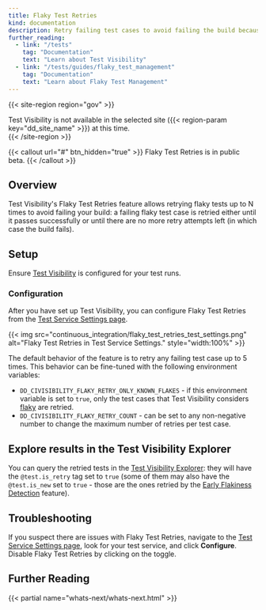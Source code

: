 ```yaml
---
title: Flaky Test Retries
kind: documentation
description: Retry failing test cases to avoid failing the build because of flaky tests.
further_reading:
  - link: "/tests"
    tag: "Documentation"
    text: "Learn about Test Visibility"
  - link: "/tests/guides/flaky_test_management"
    tag: "Documentation"
    text: "Learn about Flaky Test Management"
---
```


{{< site-region region="gov" >}}
<div class="alert alert-warning">Test Visibility is not available in the selected site ({{< region-param key="dd_site_name" >}}) at this time.</div>
{{< /site-region >}}

{{< callout url="#" btn_hidden="true" >}}
Flaky Test Retries is in public beta.
{{< /callout >}}

## Overview

Test Visibility's Flaky Test Retries feature allows retrying flaky tests up to N times to avoid failing your build:
a failing flaky test case is retried either until it passes successfully or until there are no more retry attempts left (in which case the build fails).

## Setup

Ensure [Test Visibility][1] is configured for your test runs.

### Configuration

After you have set up Test Visibility, you can configure Flaky Test Retries from the [Test Service Settings page][2].

{{< img src="continuous_integration/flaky_test_retries_test_settings.png" alt="Flaky Test Retries in Test Service Settings." style="width:100%" >}}

The default behavior of the feature is to retry any failing test case up to 5 times.
This behavior can be fine-tuned with the following environment variables:

* `DD_CIVISIBILITY_FLAKY_RETRY_ONLY_KNOWN_FLAKES` - if this environment variable is set to `true`, only the test cases that Test Visibility considers [flaky][3] are retried.
* `DD_CIVISIBILITY_FLAKY_RETRY_COUNT` - can be set to any non-negative number to change the maximum number of retries per test case.

## Explore results in the Test Visibility Explorer

You can query the retried tests in the [Test Visibility Explorer][4]: they will have the `@test.is_retry` tag set to `true` (some of them may also have the `@test.is_new` set to `true` - those are the ones retried by the [Early Flakiness Detection][5] feature).

## Troubleshooting

If you suspect there are issues with Flaky Test Retries, navigate to the [Test Service Settings page][2], look for your test service, and click **Configure**. Disable Flaky Test Retries by clicking on the toggle.

## Further Reading

{{< partial name="whats-next/whats-next.html" >}}

[1]: /tests/setup/
[2]: https://app.datadoghq.com/ci/settings/test-service
[3]: /tests/guides/flaky_test_management/
[4]: /continuous_integration/explorer?tab=testruns
[5]: /tests/early_flake_detection

